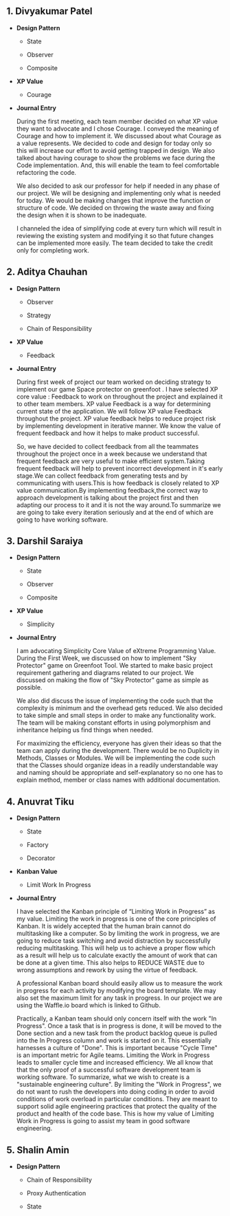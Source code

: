 ## 1. Divyakumar Patel

* **Design Pattern**

    * State
  
    * Observer
    
    * Composite
    
* **XP Value**   
  
    * Courage
    
* **Journal Entry**

  During the first meeting, each team member decided on what XP value they want to advocate and I chose Courage.
  I conveyed the meaning of Courage and how to implement it. We discussed about what Courage as a value represents.
  We decided to code and design for today only so this will increase our effort to avoid getting trapped in design.
  We also talked about having courage to show the problems we face during the Code implementation. And, this will enable the team to feel comfortable refactoring the code.
  
  We also decided to ask our professor for help if needed in any phase of our project. We will be designing and implementing only what is needed for today. We would be making changes that improve the function or structure of code. We decided on throwing the waste away and fixing the design when it is shown to be inadequate.

  I channeled the idea of simplifying code at every turn which will result in reviewing the existing system and modifying it so that future changes can be implemented more easily. The team decided to take the credit only for completing work.
  
## 2. Aditya Chauhan

* **Design Pattern**

    * Observer
  
    * Strategy
    
    * Chain of Responsibility
    
* **XP Value**   
  
    * Feedback
    
* **Journal Entry**

   During first week of project our team worked on deciding strategy to implement our game Space protector on greenfoot . I have selected XP core value : Feedback to work on throughout the project and explained it to other team members. XP value Feedback is a way for determining current state of the application. We will follow XP value Feedback throughout the project. XP value feedback helps to reduce project risk by implementing development in iterative manner. We know the value of frequent feedback and how it helps to make product successful.
  
  So, we have decided to collect feedback from all the teammates throughout the project once in a week because we understand that frequent feedback are very useful to make efficient system.Taking frequent feedback will help to prevent incorrect development in it's early stage.We can collect feedback from generating tests and by communicating with users.This is how feedback is closely related to XP value communication.By implementing feedback,the correct way to approach development is talking about the project first and then adapting our process to it and it is not the way around.To summarize we are going to take every iteration seriously and at the end of which are going to have working software.


## 3. Darshil Saraiya

* **Design Pattern**

    * State
  
    * Observer
    
    * Composite
    
* **XP Value**   
  
    * Simplicity   

* **Journal Entry**

   I am advocating Simplicity Core Value of eXtreme Programming Value. During the First Week, we discussed on how to implement "Sky Protector" game on Greenfoot Tool. We started to make basic project requirement gathering and diagrams related to our project. We discussed on making the flow of "Sky Protector" game as simple as possible.

   We also did discuss the issue of implementing the code such that the complexity is minimum and the overhead gets reduced. We also decided to take simple and small steps in order to make any functionality work. The team will be making constant efforts in using polymorphism and inheritance helping us find things when needed.

   For maximizing the efficiency, everyone has given their ideas so that the team can apply during the development. There would be no Duplicity in Methods, Classes or Modules. We will be implementing the code such that the Classes should organize ideas in a readily understandable way and naming should be appropriate and self-explanatory so no one has to explain method, member or class names with additional documentation.
   
   
## 4. Anuvrat Tiku

* **Design Pattern**

    * State
  
    * Factory
    
    * Decorator
    
* **Kanban Value**   
  
    * Limit Work In Progress   

* **Journal Entry**

  I have selected the Kanban principle of “Limiting Work in Progress” as my value. Limiting the work in progress is one of the core principles of Kanban. It is widely accepted that the human brain cannot do multitasking like a computer. So by limiting the work in progress, we are going to reduce task switching and avoid distraction by successfully reducing multitasking. This will help us to achieve a proper flow which as a result will help us to calculate exactly the amount of work that can be done at a given time. This also helps to REDUCE WASTE due to wrong assumptions and rework by using the virtue of feedback.

  A professional Kanban board should easily allow us to measure the work in progress for each activity by modifying the board template. We may also set the maximum limit for any task in progress. In our project we are using the Waffle.io board which is linked to Github.

  Practically, a Kanban team should only concern itself with the work  "In Progress". Once a task that is in progress is done, it will be moved to the Done section and a new task from the product backlog queue is pulled into the In Progress column and work is started on it. This essentially harnesses a culture of "Done". This is important because "Cycle Time" is an important metric for Agile teams. Limiting the Work in Progress leads to smaller cycle time and increased efficiency. We all know that that the only proof of a successful software development team is working software. To summarize, what we wish to create is a "sustainable engineering culture". By limiting the "Work in Progress", we do not want to rush the developers into doing coding in order to avoid conditions of work overload in particular conditions. They are meant to support solid agile engineering practices that protect the quality of the product and health of the code base. This is how my value of Limiting Work in Progress is going to assist my team in good software engineering.
   
## 5. Shalin Amin

* **Design Pattern**

    * Chain of Responsibility
  
    * Proxy Authentication
    
    * State
    
